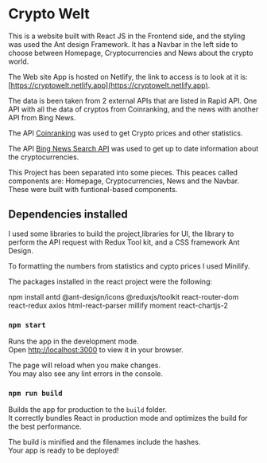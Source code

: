 # Crypto Welt

This is a website built with React JS in the Frontend side, and the styling was used the Ant design Framework. It has a Navbar in the left side to choose between Homepage, Cryptocurrencies and News about the crypto world.

The Web site App is hosted on Netlify, the link to access is to look at it is: [https://cryptowelt.netlify.app](https://cryptowelt.netlify.app).

The data is been taken from 2 external APIs that are listed in Rapid API. One API with all the data of cryptos from Coinranking, and the news with another API from Bing News.

The API [Coinranking](https://rapidapi.com/Coinranking/api/coinranking1/) was used to get Crypto prices and other statistics.

The API [Bing News Search API](https://rapidapi.com/microsoft-azure-org-microsoft-cognitive-services/api/bing-news-search1/) was used to get up to date information about the cryptocurrencies.

This Project has been separated into some pieces. This peaces called components are: Homepage, Cryptocurrencies, News and the Navbar. These were built with funtional-based components.

## Dependencies installed

I used some libraries to build the project,libraries for UI, the library to perform the API request with Redux Tool kit, and a CSS framework Ant Design.

To formatting the numbers from statistics and cypto prices I used Minilify.

The packages installed in the react project were the following:

npm install antd @ant-design/icons @reduxjs/toolkit react-router-dom react-redux axios html-react-parser millify moment react-chartjs-2

### `npm start`

Runs the app in the development mode.\
Open [http://localhost:3000](http://localhost:3000) to view it in your browser.

The page will reload when you make changes.\
You may also see any lint errors in the console.

### `npm run build`

Builds the app for production to the `build` folder.\
It correctly bundles React in production mode and optimizes the build for the best performance.

The build is minified and the filenames include the hashes.\
Your app is ready to be deployed!
